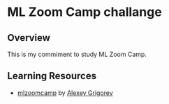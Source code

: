 # ML Zoom Camp challange

## Overview

This is my commiment to study ML Zoom Camp.   
   
## Learning Resources 

* [mlzoomcamp](https://github.com/alexeygrigorev/mlbookcamp-code/tree/master/course-zoomcamp) by [Alexey Grigorev](https://github.com/alexeygrigorev)
